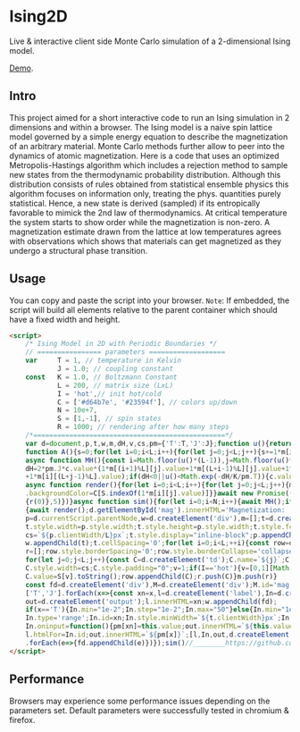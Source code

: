 # Ising2D
Live & interactive client side Monte Carlo simulation of a 2-dimensional Ising model. 


[Demo](https://codepen.io/b0-b/full/poRGmmv).


## Intro
This project aimed for a short interactive code to run an Ising simulation in 2 dimensions and within a browser. The Ising model is a naive spin lattice model governed by a simple energy equation to describe the magnetization of an arbitrary material. Monte Carlo methods further allow to peer into the dynamics of atomic magnetization. Here is a code that uses an optimized Metropolis-Hastings algorithm which includes a rejection method to sample new states from the thermodynamic probability distribution. Although this distribution consists of rules obtained from statistical ensemble physics this algorithm focuses on information only, treating the phys. quantities purely statistical. Hence, a new state is derived (sampled) if its entropically favorable to mimick the 2nd law of thermodynamics. At critical temperature the system starts to show order while the magnetization is non-zero. A magnetization estimate drawn from the lattice at low temperatures agrees with observations which shows that materials can get magnetized as they undergo a structural phase transition.

## Usage

You can copy and paste the script into your browser. 
`Note`: If embedded, the script will build all elements
relative to the parent container which should have a fixed width and height.
```html
<script>
    /* Ising Model in 2D with Periodic Boundaries */
    // ================ parameters ===================
    var     T = 1, // temperature in Kelvin
            J = 1.0; // coupling constant
    const   K = 1.0, // Boltzmann Constant
            L = 200, // matrix size (LxL)
            I = 'hot',// init hot/cold
            C = ['#d64b7e', '#23594f'], // colors up/down
            N = 10e+7,
            S = [1,-1], // spin states
            R = 1000; // rendering after how many steps
    /*================================================*/
    var d=document,p,t,w,m,dH,v,cs,pm={'T':T,'J':J};function u(){return Math.random()}
    function A(){s=0;for(let i=0;i<L;i++){for(let j=0;j<L;j++){s+=1*m[i][j].value}}return s/L/L}
    async function MH(){const i=Math.floor(u()*(L-1)),j=Math.floor(u()*(L-1)),c=m[i][j],
    dH=2*pm.J*c.value*(1*m[(i+1)%L][j].value+1*m[(L+i-1)%L][j].value+1*m[i][(j+1)%L].value
    +1*m[i][(L+j-1)%L].value);if(dH<0||u()<Math.exp(-dH/K/pm.T)){c.value*=-1}}
    async function render(){for(let i=0;i<L;i++){for(let j=0;j<L;j++){m[i][j].style
    .backgroundColor=C[S.indexOf(1*m[i][j].value)]}}await new Promise((r)=>{setTimeout(()=>
    {r(0)},5)})}async function sim(){for(let i=0;i<N;i++){await MH();if(i%R==0)
    {await render();d.getElementById('mag').innerHTML='Magnetization: '+A()}}} 
    p=d.currentScript.parentNode,w=d.createElement('div'),m=[];t=d.createElement('table'); 
    t.style.width=p.style.width;t.style.height=p.style.width;t.style.fontSize="0";
    cs=`${p.clientWidth/L}px`;t.style.display="inline-block";p.appendChild(w); 
    w.appendChild(t);t.cellSpacing='0';for(let i=0;i<L;++i){const row=d.createElement('tr'),
    r=[];row.style.borderSpacing='0';row.style.borderCollapse='collapse';t.appendChild(row);
    for(let j=0;j<L;j++){const C=d.createElement('td');C.name=`${j}`;C.style.height=cs;
    C.style.width=cs;C.style.padding="0";v=1;if(I=='hot'){v=[0,1][Math.round(u())]}
    C.value=S[v].toString();row.appendChild(C);r.push(C)}m.push(r)} 
    const fd=d.createElement('div'),M=d.createElement('div');M.id='mag';fd.appendChild(M);
    ['T','J'].forEach(x=>{const xn=x,l=d.createElement('label'),In=d.createElement('input'),
    out=d.createElement('output');l.innerHTML=xn;w.appendChild(fd); 
    if(x=='T'){In.min="1e-2";In.step="1e-2";In.max="50"}else{In.min="1e-4";In.step="1e-4";In.max="10"}
    In.type='range';In.id=xn;In.style.minWidth=`${t.clientWidth}px`;In.value=`${pm[x]}`;
    In.oninput=function(){pm[xn]=this.value;out.innerHTML=`${this.value}`}
    l.htmlFor=In.id;out.innerHTML=`${pm[x]}`;[l,In,out,d.createElement('br')]
    .forEach(e=>{fd.appendChild(e)})});sim()//________https://github.com/B0-B/
</script>
```

## Performance
Browsers may experience some performance issues depending on the parameters set.
Default parameters were successfully tested in chromium & firefox.